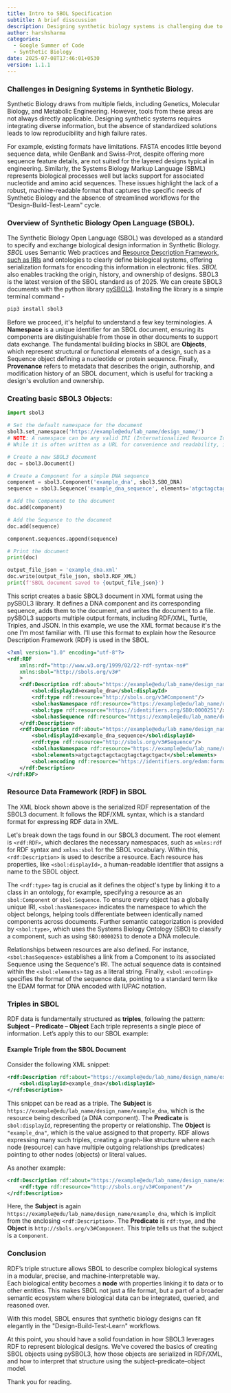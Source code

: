 ```yaml
---
title: Intro to SBOL Specification
subtitle: A brief disscussion
description: Designing synthetic biology systems is challenging due to poor standardization and lack of machine-readable formats. SBOL3 addresses this by using RDF to represent biological designs in a structured, semantic format. It supports modular design, provenance tracking, and interoperability. Tools like pySBOL3 make it easy to create and serialize these designs. RDF triples (subject–predicate–object) form the backbone of this data model.
author: harshsharma
categories: 
  - Google Summer of Code
  - Synthetic Biology
date: 2025-07-08T17:46:01+0530
version: 1.1.1
---
```



### Challenges in Designing Systems in Synthetic Biology.

Synthetic Biology draws from multiple fields, including Genetics, Molecular Biology, and Metabolic Engineering. However, tools from these areas are not always directly applicable. Designing synthetic systems requires integrating diverse information, but the absence of standardized solutions leads to low reproducibility and high failure rates.

For example, existing formats have limitations. FASTA encodes little beyond sequence data, while GenBank and Swiss-Prot, despite offering more sequence feature details, are not suited for the layered designs typical in engineering. Similarly, the Systems Biology Markup Language (SBML) represents biological processes well but lacks support for associated nucleotide and amino acid sequences. These issues highlight the lack of a robust, machine-readable format that captures the specific needs of Synthetic Biology and the absence of streamlined workflows for the "Design-Build-Test-Learn" cycle.


### Overview of Synthetic Biology Open Language (SBOL).

The Synthetic Biology Open Language (SBOL) was developed as a standard to specify and exchange biological design information in Synthetic Biology.
_SBOL_ uses Semantic Web practices and [Resource Description Framework, such as IRIs](#gsocrdfmd) and ontologies to clearly define biological systems, offering serialization formats for encoding this information in electronic files.
_SBOL_ also enables tracking the origin, history, and ownership of designs.
SBOL3 is the latest version of the SBOL standard as of 2025. We can create SBOL3 documents with the python library [pySBOL3](https://github.com/SynBioDex/pySBOL3). Installing the library is a simple terminal command -
```bash
pip3 install sbol3
```
Before we proceed, it's helpful to understand a few key terminologies. A **Namespace** is a unique identifier for an SBOL document, ensuring its components are distinguishable from those in other documents to support data exchange. The fundamental building blocks in SBOL are **Objects**, which represent structural or functional elements of a design, such as a Sequence object defining a nucleotide or protein sequence. Finally, **Provenance** refers to metadata that describes the origin, authorship, and modification history of an SBOL document, which is useful for tracking a design's evolution and ownership.


### Creating basic SBOL3 Objects:

```python
import sbol3

# Set the default namespace for the document
sbol3.set_namespace('https://example@edu/lab_name/design_name/')
# NOTE: A namespace can be any valid IRI (Internationalized Resource Identifier). 
# While it is often written as a URL for convenience and readability, it does not need to point to an actual web address.

# Create a new SBOL3 document
doc = sbol3.Document()

# Create a Component for a simple DNA sequence
component = sbol3.Component('example_dna', sbol3.SBO_DNA)
sequence = sbol3.Sequence('example_dna_sequence', elements='atgctagctagctacgtagctagctgact', encoding=sbol3.IUPAC_DNA_ENCODING)

# Add the Component to the document
doc.add(component)

# Add the Sequence to the document
doc.add(sequence)

component.sequences.append(sequence)

# Print the document
print(doc)

output_file_json = 'example_dna.xml'
doc.write(output_file_json, sbol3.RDF_XML)
print(f'SBOL document saved to {output_file_json}')
```

This script creates a basic SBOL3 document in XML format using the pySBOL3 library. It defines a DNA component and its corresponding sequence, adds them to the document, and writes the document to a file.
pySBOL3 supports multiple output formats, including RDF/XML, Turtle, Triples, and JSON. In this example, we use the XML format because it's the one I'm most familiar with. I'll use this format to explain how the Resource Description Framework (RDF) is used in the SBOL.

```xml
<?xml version="1.0" encoding="utf-8"?>
<rdf:RDF
    xmlns:rdf="http://www.w3.org/1999/02/22-rdf-syntax-ns#"
    xmlns:sbol="http://sbols.org/v3#"
    >
    <rdf:Description rdf:about="https://example@edu/lab_name/design_name/example_dna">
        <sbol:displayId>example_dna</sbol:displayId>
        <rdf:type rdf:resource="http://sbols.org/v3#Component"/>
        <sbol:hasNamespace rdf:resource="https://example@edu/lab_name/design_name/"/>
        <sbol:type rdf:resource="https://identifiers.org/SBO:0000251"/>
        <sbol:hasSequence rdf:resource="https://example@edu/lab_name/design_name/example_dna_sequence"/>
    </rdf:Description>
    <rdf:Description rdf:about="https://example@edu/lab_name/design_name/example_dna_sequence">
        <sbol:displayId>example_dna_sequence</sbol:displayId>
        <rdf:type rdf:resource="http://sbols.org/v3#Sequence"/>
        <sbol:hasNamespace rdf:resource="https://example@edu/lab_name/design_name/"/>
        <sbol:elements>atgctagctagctacgtagctagctgact</sbol:elements>
        <sbol:encoding rdf:resource="https://identifiers.org/edam:format_1207"/>
    </rdf:Description>
</rdf:RDF>
```


### Resource Data Framework (RDF) in SBOL

The XML block shown above is the serialized RDF representation of the SBOL3 document. It follows the RDF/XML syntax, which is a standard format for expressing RDF data in XML.

Let's break down the tags found in our SBOL3 document. The root element is `<rdf:RDF>`, which declares the necessary namespaces, such as `xmlns:rdf` for RDF syntax and `xmlns:sbol` for the SBOL vocabulary. Within this, `<rdf:Description>` is used to describe a resource. Each resource has properties, like `<sbol:displayId>`, a human-readable identifier that assigns a name to the SBOL object.

The `<rdf:type>` tag is crucial as it defines the object's type by linking it to a class in an ontology, for example, specifying a resource as an `sbol:Component` or `sbol:Sequence`. To ensure every object has a globally unique IRI, `<sbol:hasNamespace>` indicates the namespace to which the object belongs, helping tools differentiate between identically named components across documents. Further semantic categorization is provided by `<sbol:type>`, which uses the Systems Biology Ontology (SBO) to classify a component, such as using `SBO:0000251` to denote a DNA molecule.

Relationships between resources are also defined. For instance, `<sbol:hasSequence>` establishes a link from a Component to its associated Sequence using the Sequence's IRI. The actual sequence data is contained within the `<sbol:elements>` tag as a literal string. Finally, `<sbol:encoding>` specifies the format of the sequence data, pointing to a standard term like the EDAM format for DNA encoded with IUPAC notation.


### Triples in SBOL

RDF data is fundamentally structured as **triples**, following the pattern:  
**Subject – Predicate – Object**
Each triple represents a single piece of information. Let’s apply this to our SBOL example:

#### Example Triple from the SBOL Document

Consider the following XML snippet:
```xml
<rdf:Description rdf:about="https://example@edu/lab_name/design_name/example_dna">
    <sbol:displayId>example_dna</sbol:displayId>
</rdf:Description>
```
This snippet can be read as a triple. The **Subject** is `https://example@edu/lab_name/design_name/example_dna`, which is the resource being described (a DNA component). The **Predicate** is `sbol:displayId`, representing the property or relationship. The **Object** is `"example_dna"`, which is the value assigned to that property. RDF allows expressing many such triples, creating a graph-like structure where each node (resource) can have multiple outgoing relationships (predicates) pointing to other nodes (objects) or literal values.

As another example:
```xml
<rdf:Description rdf:about="https://example@edu/lab_name/design_name/example_dna">
    <rdf:type rdf:resource="http://sbols.org/v3#Component"/>
</rdf:Description>
```
Here, the **Subject** is again `https://example@edu/lab_name/design_name/example_dna`, which is implicit from the enclosing `<rdf:Description>`. The **Predicate** is `rdf:type`, and the **Object** is `http://sbols.org/v3#Component`. This triple tells us that the subject is a `Component`.


### Conclusion

RDF’s triple structure allows SBOL to describe complex biological systems in a modular, precise, and machine-interpretable way.  
Each biological entity becomes a **node** with properties linking it to data or to other entities. This makes SBOL not just a file format, but a part of a broader semantic ecosystem where biological data can be integrated, queried, and reasoned over.

With this model, SBOL ensures that synthetic biology designs can fit elegantly in the "Design-Build-Test-Learn" workflows.

At this point, you should have a solid foundation in how SBOL3 leverages RDF to represent biological designs. We've covered the basics of creating SBOL objects using pySBOL3, how those objects are serialized in RDF/XML, and how to interpret that structure using the subject–predicate–object model.

Thank you for reading.
